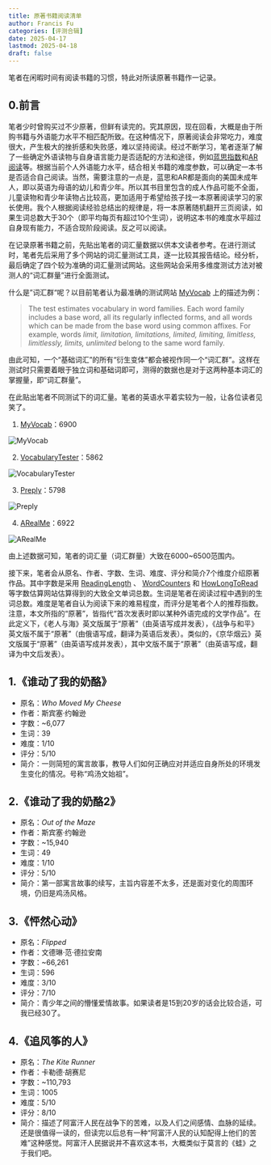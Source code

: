 ```yaml
---
title: 原著书籍阅读清单
author: Francis Fu
categories: [评测合辑]
date: 2025-04-17
lastmod: 2025-04-18
draft: false
---
```


笔者在闲暇时间有阅读书籍的习惯，特此对所读原著书籍作一记录。

<!--more-->

## 0.前言

笔者少时曾购买过不少原著，但鲜有读完的。究其原因，现在回看，大概是由于所购书籍与外语能力水平不相匹配所致。在这种情况下，原著阅读会非常吃力，难度很大，产生极大的挫折感和失败感，难以坚持阅读。经过不断学习，笔者逐渐了解了一些确定外语读物与自身语言能力是否适配的方法和途径，例如[蓝思指数](https://hub.lexile.com/)和[AR阅读](https://www.arbookfind.com/)等。根据当前个人外语能力水平，结合相关书籍的难度参数，可以确定一本书是否适合自己阅读。当然，需要注意的一点是，蓝思和AR都是面向的美国未成年人，即以英语为母语的幼儿和青少年。所以其书目里包含的成人作品可能不全面，儿童读物和青少年读物占比较高，更加适用于希望给孩子找一本原著阅读学习的家长使用。我个人根据阅读经验总结出的规律是，将一本原著随机翻开三页阅读，如果生词总数大于30个（即平均每页有超过10个生词），说明这本书的难度水平超过自身现有能力，不适合现阶段阅读。反之可以阅读。

在记录原著书籍之前，先贴出笔者的词汇量数据以供本文读者参考。在进行测试时，笔者先后采用了多个网站的词汇量测试工具，逐一比较其报告结论。经分析，最后确定了四个较为准确的词汇量测试网站。这些网站会采用多维度测试方法对被测人的“词汇群量”进行全面测试。

什么是”词汇群“呢？以目前笔者认为最准确的测试网站 [MyVocab](https://www.myvocab.info/en) 上的描述为例：

> The test estimates vocabulary in word families. Each word family includes a base word, all its regularly inflected forms, and all words which can be made from the base word using common affixes. For example, words *limit, limitation, limitations, limited, limiting, limitless, limitlessly, limits, unlimited* belong to the same word family.

由此可知，一个“基础词汇”的所有“衍生变体”都会被视作同一个“词汇群”。这样在测试时只需要着眼于独立词和基础词即可，测得的数据也是对于这两种基本词汇的掌握量，即“词汇群量”。

在此贴出笔者不同测试下的词汇量。笔者的英语水平着实较为一般，让各位读者见笑了。

1. [MyVocab](https://www.myvocab.info/en)：6900

![MyVocab](/images/评测合辑/原著书籍阅读清单/myvocab.png)

2. [VocabularyTester](https://www.vocabularytester.com/vocabulary-test)：5862

![VocabularyTester](/images/评测合辑/原著书籍阅读清单/vocabularytester.png)

3. [Preply](https://preply.com/en/learn/english/test-your-vocab)：5798

![Preply](/images/评测合辑/原著书籍阅读清单/preply.png)

4. [ARealMe](https://www.arealme.com/vocabulary-size-test/cn/)：6922

![ARealMe](/images/评测合辑/原著书籍阅读清单/arealme.png)

由上述数据可知，笔者的词汇量（词汇群量）大致在6000~6500范围内。

接下来，笔者会从原名、作者、字数、生词、难度、评分和简介7个维度介绍原著作品。其中字数是采用 [ReadingLength](https://www.readinglength.com/) 、 [WordCounters](http://wordcounters.com/word-count/search/) 和 [HowLongToRead](https://howlongtoread.com/) 等字数估算网站估算得到的大致全文单词总数。生词是笔者在阅读过程中遇到的生词总数。难度是笔者自认为阅读下来的难易程度，而评分是笔者个人的推荐指数。注意，本文所指的“原著”，皆指代“首次发表时即以某种外语完成的文学作品”。在此定义下，《老人与海》英文版属于“原著”（由英语写成并发表），《战争与和平》英文版不属于“原著”（由俄语写成，翻译为英语后发表）。类似的，《京华烟云》英文版属于“原著”（由英语写成并发表），其中文版不属于“原著”（由英语写成，翻译为中文后发表）。

## 1.《谁动了我的奶酪》

* 原名：*Who Moved My Cheese*
* 作者：斯宾塞·约翰逊
* 字数：~6,077
* 生词：39
* 难度：1/10
* 评分：5/10
* 简介：一则简短的寓言故事，教导人们如何正确应对并适应自身所处的环境发生变化的情况。号称“鸡汤文始祖”。

## 2.《谁动了我的奶酪2》

* 原名：*Out of the Maze*
* 作者：斯宾塞·约翰逊
* 字数：~15,940
* 生词：49
* 难度：1/10
* 评分：5/10
* 简介：第一部寓言故事的续写，主旨内容差不太多，还是面对变化的周围环境，仍旧是鸡汤风格。

## 3.《怦然心动》

* 原名：*Flipped*
* 作者：文德琳·范·德拉安南
* 字数：~66,261
* 生词：596
* 难度：3/10
* 评分：7/10
* 简介：青少年之间的懵懂爱情故事。如果读者是15到20岁的话会比较合适，可我已经30了。

## 4.《追风筝的人》

* 原名：*The Kite Runner*
* 作者：卡勒德·胡赛尼
* 字数：~110,793
* 生词：1005
* 难度：5/10
* 评分：8/10
* 简介：描述了阿富汗人民在战争下的苦难，以及人们之间感情、血脉的延续。还是很值得一读的，但读完以后总有一种“阿富汗人民的认知配得上他们的苦难”这种感觉。阿富汗人民据说并不喜欢这本书，大概类似于莫言的《蛙》之于我们吧。